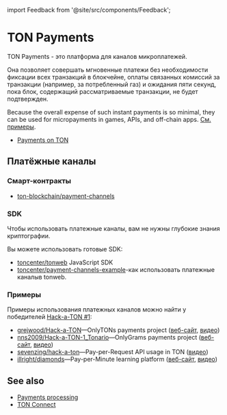 import Feedback from '@site/src/components/Feedback';

# TON Payments

TON Payments - это платформа для каналов микроплатежей.

Она позволяет совершать мгновенные платежи без необходимости фиксации всех транзакций в блокчейне, оплаты связанных комиссий за транзакции (например, за потребленный газ) и ожидания пяти секунд, пока блок, содержащий рассматриваемые транзакции, не будет подтвержден.

Because the overall expense of such instant payments is so minimal, they can be used for micropayments in games, APIs, and off-chain apps. [См. примеры](/v3/documentation/dapps/defi/ton-payments#examples).

- [Payments on TON](https://blog.ton.org/ton-payments)

## Платёжные каналы

### Смарт-контракты

- [ton-blockchain/payment-channels](https://github.com/ton-blockchain/payment-channels)

### SDK

Чтобы использовать платежные каналы, вам не нужны глубокие знания криптографии.

Вы можете использовать готовые SDK:

- [toncenter/tonweb](https://github.com/toncenter/tonweb) JavaScript SDK
- [toncenter/payment-channels-example](https://github.com/toncenter/payment-channels-example)-как использовать платежные каналыв tonweb.

### Примеры

Примеры использования платежных каналов можно найти у победителей [Hack-a-TON #1](https://ton.org/hack-a-ton-1):

- [grejwood/Hack-a-TON](https://github.com/Grejwood/Hack-a-TON)—OnlyTONs payments project ([веб-сайт](https://main.d3puvu1kvbh8ti.amplifyapp.com/), [видео](https://www.youtube.com/watch?v=38JpX1vRNTk))
- [nns2009/Hack-a-TON-1_Tonario](https://github.com/nns2009/Hack-a-TON-1_Tonario)—OnlyGrams payments project ([веб-сайт](https://onlygrams.io/), [видео](https://www.youtube.com/watch?v=gm5-FPWn1XM))
- [sevenzing/hack-a-ton](https://github.com/sevenzing/hack-a-ton)—Pay-per-Request API usage in TON ([видео](https://www.youtube.com/watch?v=7lAnbyJdpOA\&feature=youtu.be))
- [illright/diamonds](https://github.com/illright/diamonds)—Pay-per-Minute learning platform ([веб-сайт](https://diamonds-ton.vercel.app/), [видео](https://www.youtube.com/watch?v=g9wmdOjAv1s))

## See also

- [Payments processing](/v3/guidelines/dapps/asset-processing/payments-processing)
- [TON Connect](/v3/guidelines/ton-connect/overview)

<Feedback />

